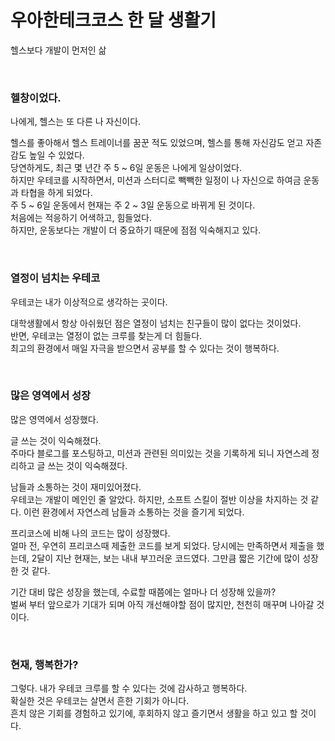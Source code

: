 # 우아한테크코스 한 달 생활기

헬스보다 개발이 먼저인 삶

<br>

### 헬창이었다.

나에게, 헬스는 또 다른 나 자신이다.

헬스를 좋아해서 헬스 트레이너를 꿈꾼 적도 있었으며, 헬스를 통해 자신감도 얻고 자존감도 높일 수 있었다.<br>
당연하게도, 최근 몇 년간 주 5 ~ 6일 운동은 나에게 일상이었다.<br>
하지만 우테코를 시작하면서, 미션과 스터디로 빽빽한 일정이 나 자신으로 하여금 운동과 타협을 하게 되었다.<br>
주 5 ~ 6일 운동에서 현재는 주 2 ~ 3일 운동으로 바뀌게 된 것이다.<br>
처음에는 적응하기 어색하고, 힘들었다.<br>
하지만, 운동보다는 개발이 더 중요하기 때문에 점점 익숙해지고 있다.

<br>

### 열정이 넘치는 우테코

우테코는 내가 이상적으로 생각하는 곳이다.

대학생활에서 항상 아쉬웠던 점은 열정이 넘치는 친구들이 많이 없다는 것이었다.<br>
반면, 우테코는 열정이 없는 크루를 찾는게 더 힘들다.<br>
최고의 환경에서 매일 자극을 받으면서 공부를 할 수 있다는 것이 행복하다.

<br>

### 많은 영역에서 성장

많은 영역에서 성장했다.

글 쓰는 것이 익숙해졌다. <br> 주마다 블로그를 포스팅하고, 미션과 관련된 의미있는 것을 기록하게 되니 자연스레 정리하고 글 쓰는 것이 익숙해졌다.

남들과 소통하는 것이 재미있어졌다.<br> 우테코는 개발이 메인인 줄 알았다. 하지만, 소프트 스킬이 절반 이상을 차지하는 것 같다. 이런 환경에서 자연스레 남들과 소통하는 것을 즐기게 되었다.

프리코스에 비해 나의 코드는 많이 성장했다.<br> 얼마 전, 우연히 프리코스때 제출한 코드를 보게 되었다.
당시에는 만족하면서 제출을 했는데, 2달이 지난 현재는, 보는 내내 부끄러운 코드였다. 그만큼 짧은 기간에 많이 성장한 것 같다.

기간 대비 많은 성장을 했는데, 수료할 때쯤에는 얼마나 더 성장해 있을까?<br>
벌써 부터 앞으로가 기대가 되며 아직 개선해야할 점이 많지만, 천천히 매꾸며 나아갈 것이다.

<br>

### 현재, 행복한가?

그렇다. 내가 우테코 크루를 할 수 있다는 것에 감사하고 행복하다. <br>
확실한 것은 우테코는 살면서 흔한 기회가 아니다.<br>
흔치 않은 기회를 경험하고 있기에, 후회하지 않고 즐기면서 생활을 하고 있고 할 것이다.
